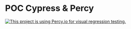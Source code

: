 # POC Cypress & Percy

[![This project is using Percy.io for visual regression testing.](https://percy.io/static/images/percy-badge.svg)](https://percy.io/bae7b37e/poc-cypress-percy)
